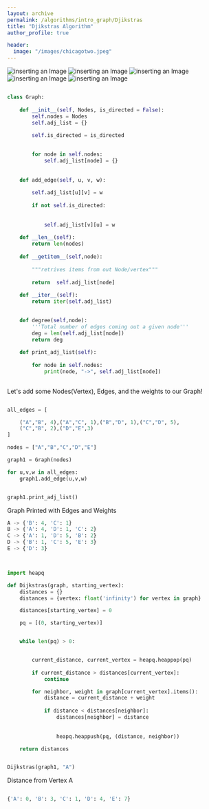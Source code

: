 ```yaml
---
layout: archive
permalink: /algorithms/intro_graph/Djikstras
title: "Djikstras Algorithm"
author_profile: true

header:
  image: "/images/chicagotwo.jpeg"
---
```



![inserting an Image](/images/Graphs/dijkstras/dijk1.jpg)
![inserting an Image](/images/Graphs/dijkstras/dijk2.jpg)
![inserting an Image](/images/Graphs/dijkstras/dijk3.jpg)
![inserting an Image](/images/Graphs/dijkstras/dijk4.jpg)
![inserting an Image](/images/Graphs/dijkstras/dijk5.jpg)


```python

class Graph:
    
    def __init__(self, Nodes, is_directed = False):
        self.nodes = Nodes
        self.adj_list = {}
        
        self.is_directed = is_directed

        
        for node in self.nodes:
            self.adj_list[node] = {}
        
            
    def add_edge(self, u, v, w):
        
        self.adj_list[u][v] = w
        
        if not self.is_directed:
            
            
            self.adj_list[v][u] = w
            
    def __len__(self):
        return len(nodes)
        
    def __getitem__(self,node):
        
        """retrives items from out Node/vertex"""
        
        return  self.adj_list[node]
            
    def __iter__(self):
        return iter(self.adj_list)

    
    def degree(self,node):
        '''Total number of edges coming out a given node'''
        deg = len(self.adj_list[node])
        return deg
    
    def print_adj_list(self):
        
        for node in self.nodes:
            print(node, "->", self.adj_list[node])
    

```
Let's add some Nodes(Vertex), Edges, and the weights to our Graph!
```python

all_edges = [

    ("A","B", 4),("A","C", 1),("B","D", 1),("C","D", 5),
    ("C","B", 2),("D","E",3)
]

nodes = ["A","B","C","D","E"]

graph1 = Graph(nodes)

for u,v,w in all_edges:
    graph1.add_edge(u,v,w)


```

```python

graph1.print_adj_list()

```

Graph Printed with Edges and Weights

```python
A -> {'B': 4, 'C': 1}
B -> {'A': 4, 'D': 1, 'C': 2}
C -> {'A': 1, 'D': 5, 'B': 2}
D -> {'B': 1, 'C': 5, 'E': 3}
E -> {'D': 3}

```


 
```python


import heapq

def Dijkstras(graph, starting_vertex):
    distances = {}
    distances = {vertex: float('infinity') for vertex in graph}

    distances[starting_vertex] = 0

    pq = [(0, starting_vertex)]


    while len(pq) > 0:


        current_distance, current_vertex = heapq.heappop(pq)
        
        if current_distance > distances[current_vertex]:
            continue

        for neighbor, weight in graph[current_vertex].items():
            distance = current_distance + weight
           
            if distance < distances[neighbor]:
                distances[neighbor] = distance
                
               
                heapq.heappush(pq, (distance, neighbor))

    return distances

```

```python

Dijkstras(graph1, "A")

```

Distance from Vertex A

```python

{'A': 0, 'B': 3, 'C': 1, 'D': 4, 'E': 7}


```


